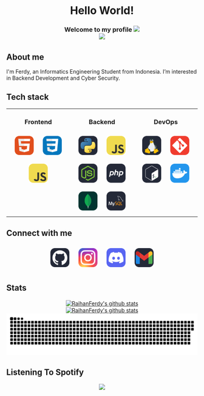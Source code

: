 <h1 align="center">Hello World!</h1>

<h3 align="center">
    <!-- greeting -->
    Welcome to my profile <img src="https://media.giphy.com/media/hvRJCLFzcasrR4ia7z/giphy.gif" width="25"><br>
    <!-- Typing Effect -->
    <img src="https://readme-typing-svg.herokuapp.com?color=04a4fc&center=true&vCenter=true&lines=Lorem+ipsum+dolor+sit+amet;No+system+is+safe&font=consolas">
</h3>

<h2>About me</h2>
<p>I'm Ferdy, an Informatics Engineering Student from Indonesia. I’m interested in Backend Development and Cyber Security.</p>

<h2>Tech stack</h2>
<div align="center">
    <table style="width: 100%; table-layout: fixed;">
        <tr>
            <td valign="top" width="33%">
                <h3 align="center">Frontend</h3>
                <div align="center">  
                    <a href="https://www.w3schools.com/html/" target="_blank"><img style="margin: 10px" src="https://raw.githubusercontent.com/tandpfun/skill-icons/refs/heads/main/icons/HTML.svg" alt="HTML5" height="50" /></a>  
                    <a href="https://www.w3schools.com/css/" target="_blank"><img style="margin: 10px" src="https://raw.githubusercontent.com/tandpfun/skill-icons/refs/heads/main/icons/CSS.svg" alt="CSS3" height="50" /></a>  
                    <a href="https://www.javascript.com/" target="_blank"><img style="margin: 10px" src="https://raw.githubusercontent.com/tandpfun/skill-icons/refs/heads/main/icons/JavaScript.svg" alt="JavaScript" height="50" /></a>  
                </div>
            </td>
            <td valign="top" width="33%">
                <h3 align="center">Backend</h3>
                <div align="center">  
                    <a href="https://www.python.org/" target="_blank"><img style="margin: 10px" src="https://raw.githubusercontent.com/tandpfun/skill-icons/refs/heads/main/icons/Python-Dark.svg" alt="Python" height="50" /></a>  
                    <a href="https://www.javascript.com/" target="_blank"><img style="margin: 10px" src="https://raw.githubusercontent.com/tandpfun/skill-icons/refs/heads/main/icons/JavaScript.svg" alt="JavaScript" height="50" /></a>  
                    <a href="https://nodejs.org/" target="_blank"><img style="margin: 10px" src="https://raw.githubusercontent.com/tandpfun/skill-icons/refs/heads/main/icons/NodeJS-Dark.svg" alt="Node.js" height="50" /></a>  
                    <a href="https://www.php.net/" target="_blank"><img style="margin: 10px" src="https://raw.githubusercontent.com/tandpfun/skill-icons/refs/heads/main/icons/PHP-Dark.svg" alt="PHP" height="50" /></a>  
                    <a href="https://www.mongodb.com/" target="_blank"><img style="margin: 10px" src="https://raw.githubusercontent.com/tandpfun/skill-icons/refs/heads/main/icons/MongoDB.svg" alt="MongoDB" height="50" /></a>  
                    <a href="https://www.mysql.com/" target="_blank"><img style="margin: 10px" src="https://raw.githubusercontent.com/tandpfun/skill-icons/refs/heads/main/icons/MySQL-Dark.svg" alt="MySQL" height="50" /></a>  
                </div>
            </td>
            <td valign="top" width="33%">
                <h3 align="center">DevOps</h3>
                <div align="center">  
                    <a href="https://www.linux.org/" target="_blank"><img style="margin: 10px" src="https://raw.githubusercontent.com/tandpfun/skill-icons/refs/heads/main/icons/Linux-Dark.svg" alt="Linux" height="50" /></a>  
                    <a href="https://git-scm.com/" target="_blank"><img style="margin: 10px" src="https://raw.githubusercontent.com/tandpfun/skill-icons/refs/heads/main/icons/Git.svg" alt="Git" height="50" /></a>  
                    <a href="https://www.gnu.org/software/bash/" target="_blank"><img style="margin: 10px" src="https://raw.githubusercontent.com/tandpfun/skill-icons/refs/heads/main/icons/Bash-Dark.svg" alt="Bash" height="50" /></a>  
                    <a href="https://www.docker.com/" target="_blank"><img style="margin: 10px" src="https://raw.githubusercontent.com/tandpfun/skill-icons/refs/heads/main/icons/Docker.svg" alt="Docker" height="50" /></a>  
                </div>
            </td>
        </tr>
    </table>
</div>

<h2>Connect with me</h2>
<div align="center">  
    <a href="https://github.com/RaihanFerdy/" target="_blank"><img style="margin: 10px" src="https://raw.githubusercontent.com/tandpfun/skill-icons/refs/heads/main/icons/Github-Dark.svg" alt="GitHub" height="50" /></a>  
    <a href="https://www.instagram.com/atsu.ferdy_/" target="_blank"><img style="margin: 10px" src="https://raw.githubusercontent.com/tandpfun/skill-icons/refs/heads/main/icons/Instagram.svg" alt="Instagram" height="50" /></a>  
    <a href="https://discord.com/users/517684877659996175" target="_blank"><img style="margin: 10px" src="https://raw.githubusercontent.com/tandpfun/skill-icons/refs/heads/main/icons/Discord.svg" alt="Discord" height="50" /></a>  
    <a href="mailto:raihanferdy10@gmail.com" target="_blank"><img style="margin: 10px" src="https://raw.githubusercontent.com/tandpfun/skill-icons/refs/heads/main/icons/Gmail-Dark.svg" alt="Gmail" height="50" /></a>
</div>

<h2>Stats</h2>
<div align="center"> 
    <a href="https://github.com/RaihanFerdy">
        <img align="center" height="152px" src="https://github-readme-stats.vercel.app/api/top-langs/?username=RaihanFerdy&theme=react&show_icons=true&hide_border=false&layout=compact" alt="RaihanFerdy's github stats">
    </a>
    <br>
    <a href="https://github.com/RaihanFerdy">
        <img align="center" height="152px" src="https://github-readme-stats.vercel.app/api?username=RaihanFerdy&theme=react&show_icons=true&hide_border=false&count_private=false" alt="RaihanFerdy's github stats">
    </a>
    <a href="https://github.com/RaihanFerdy">
        <source media="(prefers-color-scheme: dark)" srcset="./assets/github-contribution-grid-snake.svg" />
        <source media="(prefers-color-scheme: light), (prefers-color-scheme: no-preference)" srcset="./assets/github-contribution-grid-snake-dark.svg" />
        <img src="./assets/github-contribution-grid-snake-dark.svg" alt="github-snake" />
    </a>
</div>

<h2>Listening To Spotify</h2>
<div align="center">
    <a href="https://open.spotify.com/user/naqumiyv23ff19ammtm9njdrr">
        <img src="https://spotify-github-profile.kittinanx.com/api/view?uid=naqumiyv23ff19ammtm9njdrr&cover_image=true&theme=default&show_offline=false&background_color=121212&interchange=true&bar_color=53b14f&bar_color_cover=false)](https://github.com/kittinan/spotify-github-profile" />
    </a>
</div>
